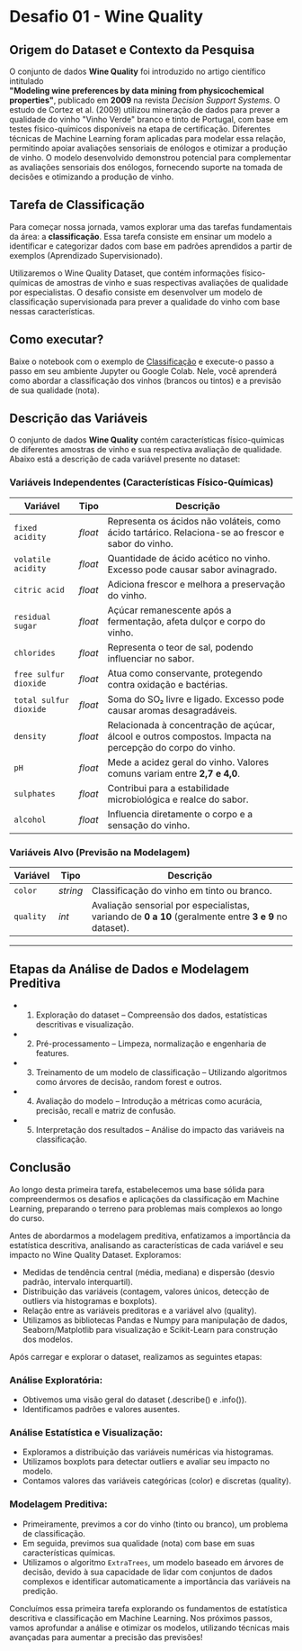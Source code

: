 # Desafio 01 - Wine Quality

## Origem do Dataset e Contexto da Pesquisa

O conjunto de dados **Wine Quality** foi introduzido no artigo científico intitulado  
**"Modeling wine preferences by data mining from physicochemical properties"**, publicado em **2009** na revista *Decision Support Systems*. O estudo de Cortez et al. (2009) utilizou mineração de dados para prever a qualidade do vinho "Vinho Verde" branco e tinto de Portugal, com base em testes físico-químicos disponíveis na etapa de certificação. Diferentes técnicas de Machine Learning foram aplicadas para modelar essa relação, permitindo apoiar avaliações sensoriais de enólogos e otimizar a produção de vinho. O modelo desenvolvido demonstrou potencial para complementar as avaliações sensoriais dos enólogos, fornecendo suporte na tomada de decisões e otimizando a produção de vinho.

## Tarefa de Classificação

Para começar nossa jornada, vamos explorar uma das tarefas fundamentais da área: a **classificação**. Essa tarefa consiste em ensinar um modelo a identificar e categorizar dados com base em padrões aprendidos a partir de exemplos (Aprendizado Supervisionado).

Utilizaremos o Wine Quality Dataset, que contém informações físico-químicas de amostras de vinho e suas respectivas avaliações de qualidade por especialistas. O desafio consiste em desenvolver um modelo de classificação supervisionada para prever a qualidade do vinho com base nessas características.

## Como executar? 

Baixe o notebook com o exemplo de [Classificação](./winequality_ml_classifier.ipynb) e execute-o passo a passo em seu ambiente Jupyter ou Google Colab. Nele, você aprenderá como abordar a classificação dos vinhos (brancos ou tintos) e a previsão de sua qualidade (nota).

## Descrição das Variáveis

O conjunto de dados **Wine Quality** contém características físico-químicas de diferentes amostras de vinho e sua respectiva avaliação de qualidade. Abaixo está a descrição de cada variável presente no dataset:

### Variáveis Independentes (Características Físico-Químicas)

| **Variável**            | **Tipo**  | **Descrição** |
|-------------------------|----------|--------------|
| `fixed acidity`        | *float*  | Representa os ácidos não voláteis, como ácido tartárico. Relaciona-se ao frescor e sabor do vinho. |
| `volatile acidity`     | *float*  | Quantidade de ácido acético no vinho. Excesso pode causar sabor avinagrado. |
| `citric acid`         | *float*  | Adiciona frescor e melhora a preservação do vinho. |
| `residual sugar`      | *float*  | Açúcar remanescente após a fermentação, afeta dulçor e corpo do vinho. |
| `chlorides`           | *float*  | Representa o teor de sal, podendo influenciar no sabor. |
| `free sulfur dioxide` | *float*  | Atua como conservante, protegendo contra oxidação e bactérias. |
| `total sulfur dioxide`| *float*  | Soma do SO₂ livre e ligado. Excesso pode causar aromas desagradáveis. |
| `density`            | *float*  | Relacionada à concentração de açúcar, álcool e outros compostos. Impacta na percepção do corpo do vinho. |
| `pH`                 | *float*  | Mede a acidez geral do vinho. Valores comuns variam entre **2,7 e 4,0**. |
| `sulphates`          | *float*  | Contribui para a estabilidade microbiológica e realce do sabor. |
| `alcohol`            | *float*  | Influencia diretamente o corpo e a sensação do vinho. |

### Variáveis Alvo (Previsão na Modelagem)

| **Variável** | **Tipo**  | **Descrição** |
|-------------|----------|--------------|
| `color`     | *string* | Classificação do vinho em tinto ou branco. |
| `quality`   | *int*    | Avaliação sensorial por especialistas, variando de **0 a 10** (geralmente entre **3 e 9** no dataset). |

---

## Etapas da Análise de Dados e Modelagem Preditiva

- 1. Exploração do dataset – Compreensão dos dados, estatísticas descritivas e visualização.
- 2. Pré-processamento – Limpeza, normalização e engenharia de features.
- 3. Treinamento de um modelo de classificação – Utilizando algoritmos como árvores de decisão, random forest e outros.
- 4. Avaliação do modelo – Introdução a métricas como acurácia, precisão, recall e matriz de confusão.
- 5. Interpretação dos resultados – Análise do impacto das variáveis na classificação.

## Conclusão

Ao longo desta primeira tarefa, estabelecemos uma base sólida para compreendermos os desafios e aplicações da classificação em Machine Learning, preparando o terreno para problemas mais complexos ao longo do curso.

Antes de abordarmos a modelagem preditiva, enfatizamos a importância da estatística descritiva, analisando as características de cada variável e seu impacto no Wine Quality Dataset. Exploramos:

- Medidas de tendência central (média, mediana) e dispersão (desvio padrão, intervalo interquartil).
- Distribuição das variáveis (contagem, valores únicos, detecção de outliers via histogramas e boxplots).
- Relação entre as variáveis preditoras e a variável alvo (quality).
- Utilizamos as bibliotecas Pandas e Numpy para manipulação de dados, Seaborn/Matplotlib para visualização e Scikit-Learn para construção dos modelos.

Após carregar e explorar o dataset, realizamos as seguintes etapas:

### Análise Exploratória:

- Obtivemos uma visão geral do dataset (.describe() e .info()).
- Identificamos padrões e valores ausentes.


### Análise Estatística e Visualização:

- Exploramos a distribuição das variáveis numéricas via histogramas.
- Utilizamos boxplots para detectar outliers e avaliar seu impacto no modelo.
- Contamos valores das variáveis categóricas (color) e discretas (quality).


### Modelagem Preditiva:

- Primeiramente, previmos a cor do vinho (tinto ou branco), um problema de classificação.
- Em seguida, previmos sua qualidade (nota) com base em suas características químicas.
- Utilizamos o algoritmo `ExtraTrees`, um modelo baseado em árvores de decisão, devido à sua capacidade de lidar com conjuntos de dados complexos e identificar automaticamente a importância das variáveis na predição.

Concluímos essa primeira tarefa explorando os fundamentos de estatística descritiva e classificação em Machine Learning.
Nos próximos passos, vamos aprofundar a análise e otimizar os modelos, utilizando técnicas mais avançadas para aumentar a precisão das previsões!

<!-- e [Regressão](./winequality_ml_regressor.ipynb)  

### Referências adicionais

- [Acesso ao Artigo no CMU StatLib](http://lib.stat.cmu.edu/datasets/)
- [Dataset Original no Repositório do UCI Machine Learning](https://archive.ics.uci.edu/dataset/186/wine%2Bquality)

Os resultados indicaram que a **máquina de vetor de suporte (SVM)** obteve desempenho superior em comparação com os métodos de **regressão múltipla e redes neurais**. 

### 📌 **Referência completa do artigo**
Cortez, P., Cerdeira, A., Almeida, F., Matos, T., & Reis, J. (2009).  
**Modeling wine preferences by data mining from physicochemical properties**.  
*Decision Support Systems*, **47(4), 547-553**.  
🔗 
- [Artigo no CMU StatLib](http://lib.stat.cmu.edu/datasets/)

- [Acesso ao Artigo no ResearchGate](https://www.researchgate.net/publication/228342091_Modeling_wine_preferences_by_data_mining_from_physicochemical_properties) 
- [Página do Autor Paulo Cortez](https://www3.dsi.uminho.pt/pcortez/wine/)

-->
